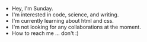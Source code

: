 - Hey, I'm Sunday.
- I'm interested in code, science, and writing.
- I'm currently learning about html and css.
- I'm not looking for any collaborations at the moment.
- How to reach me ... don't :)

<!---
sunday05/sunday05 is a ✨ special ✨ repository because its `README.md` (this file) appears on your GitHub profile.
You can click the Preview link to take a look at your changes.
--->
